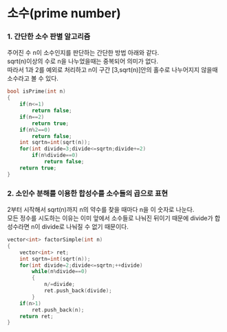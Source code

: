 # 소수(prime number) 
### 1. 간단한 소수 판별 알고리즘 
주어진 수 n이 소수인지를 판단하는 간단한 방법 아래와 같다.  
sqrt(n)이상의 수로 n을 나누었을때는 중복되어 의미가 없다.  
따라서 1과 2를 예외로 처리하고 n이 구간 [3,sqrt(n)]안의 홀수로 나누어지지 않을때 소수라고 볼 수 있다.  
```c++
bool isPrime(int n) 
{
    if(n<=1)
        return false;
    if(n==2)
        return true;
    if(n%2==0)
        return false;
    int sqrtn=int(sqrt(n));
    for(int divide=3;divide<=sqrtn;divide+=2)
        if(n%divide==0)
            return false;
    return true;
}
```
### 2. 소인수 분해를 이용한 합성수를 소수들의 곱으로 표현 
2부터 시작해서 sqrt(n)까지 n의 약수를 찾을 때마다 n을 이 숫자로 나눈다.  
모든 정수를 시도하는 이유는 이미 앞에서 소수들로 나눠진 뒤이기 때문에 divide가 합성수라면 n이 divide로 나눠질 수 없기 때문이다.  
```c++
vector<int> factorSimple(int n)
{
    vector<int> ret;
    int sqrtn=int(sqrt(n));
    for(int divide=2;divide<=sqrtn;++divide)
        while(n%divide==0)
        {
            n/=divide;
            ret.push_back(divide);
        }
    if(n>1)
        ret.push_back(n);
    return ret;
}
```
